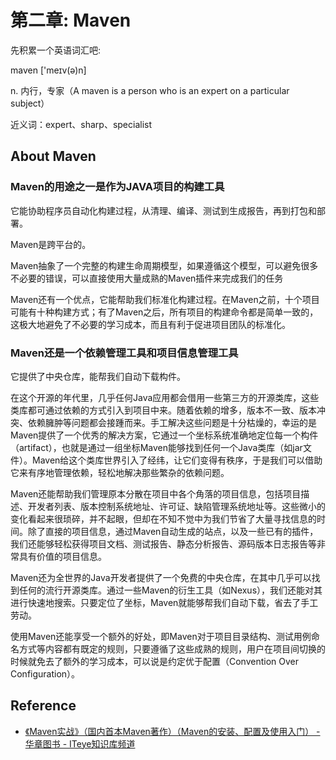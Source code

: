 # 第二章: Maven

先积累一个英语词汇吧:

maven ['meɪv(ə)n]

n. 内行，专家（A maven is a person who is an expert on a particular subject）

近义词：expert、sharp、specialist

## About Maven

### Maven的用途之一是作为JAVA项目的构建工具

它能协助程序员自动化构建过程，从清理、编译、测试到生成报告，再到打包和部署。

Maven是跨平台的。

Maven抽象了一个完整的构建生命周期模型，如果遵循这个模型，可以避免很多不必要的错误，可以直接使用大量成熟的Maven插件来完成我们的任务

Maven还有一个优点，它能帮助我们标准化构建过程。在Maven之前，十个项目可能有十种构建方式；有了Maven之后，所有项目的构建命令都是简单一致的，这极大地避免了不必要的学习成本，而且有利于促进项目团队的标准化。

### Maven还是一个依赖管理工具和项目信息管理工具

它提供了中央仓库，能帮我们自动下载构件。

在这个开源的年代里，几乎任何Java应用都会借用一些第三方的开源类库，这些类库都可通过依赖的方式引入到项目中来。随着依赖的增多，版本不一致、版本冲突、依赖臃肿等问题都会接踵而来。手工解决这些问题是十分枯燥的，幸运的是Maven提供了一个优秀的解决方案，它通过一个坐标系统准确地定位每一个构件（artifact），也就是通过一组坐标Maven能够找到任何一个Java类库（如jar文件）。Maven给这个类库世界引入了经纬，让它们变得有秩序，于是我们可以借助它来有序地管理依赖，轻松地解决那些繁杂的依赖问题。

Maven还能帮助我们管理原本分散在项目中各个角落的项目信息，包括项目描述、开发者列表、版本控制系统地址、许可证、缺陷管理系统地址等。这些微小的变化看起来很琐碎，并不起眼，但却在不知不觉中为我们节省了大量寻找信息的时间。除了直接的项目信息，通过Maven自动生成的站点，以及一些已有的插件，我们还能够轻松获得项目文档、测试报告、静态分析报告、源码版本日志报告等非常具有价值的项目信息。

Maven还为全世界的Java开发者提供了一个免费的中央仓库，在其中几乎可以找到任何的流行开源类库。通过一些Maven的衍生工具（如Nexus），我们还能对其进行快速地搜索。只要定位了坐标，Maven就能够帮我们自动下载，省去了手工劳动。

使用Maven还能享受一个额外的好处，即Maven对于项目目录结构、测试用例命名方式等内容都有既定的规则，只要遵循了这些成熟的规则，用户在项目间切换的时候就免去了额外的学习成本，可以说是约定优于配置（Convention Over Configuration）。

## Reference
- [《Maven实战》（国内首本Maven著作）（Maven的安装、配置及使用入门） - 华章图书 - ITeye知识库频道](http://hzbook.group.iteye.com/group/wiki/2872-Maven-in-action#3347)
